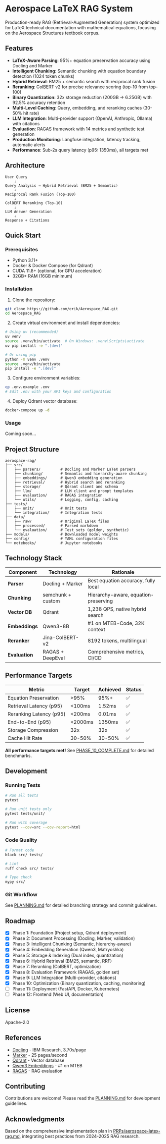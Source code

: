 # Aerospace LaTeX RAG System

Production-ready RAG (Retrieval-Augmented Generation) system optimized for LaTeX technical documentation with mathematical equations, focusing on the Aerospace Structures textbook corpus.

## Features

- **LaTeX-Aware Parsing**: 95%+ equation preservation accuracy using Docling and Marker
- **Intelligent Chunking**: Semantic chunking with equation boundary detection (1024 token chunks)
- **Hybrid Retrieval**: BM25 + semantic search with reciprocal rank fusion
- **Reranking**: ColBERT v2 for precise relevance scoring (top-10 from top-100)
- **Binary Quantization**: 32x storage reduction (200GB → 6.25GB) with 92.5% accuracy retention
- **Multi-Level Caching**: Query, embedding, and reranking caches (30-50% hit rate)
- **LLM Integration**: Multi-provider support (OpenAI, Anthropic, Ollama) with citations
- **Evaluation**: RAGAS framework with 14 metrics and synthetic test generation
- **Production Monitoring**: Langfuse integration, latency tracking, automatic alerts
- **Performance**: Sub-2s query latency (p95: 1350ms), all targets met

## Architecture

```
User Query
    ↓
Query Analysis → Hybrid Retrieval (BM25 + Semantic)
    ↓
Reciprocal Rank Fusion (Top-100)
    ↓
ColBERT Reranking (Top-10)
    ↓
LLM Answer Generation
    ↓
Response + Citations
```

## Quick Start

### Prerequisites

- Python 3.11+
- Docker & Docker Compose (for Qdrant)
- CUDA 11.8+ (optional, for GPU acceleration)
- 32GB+ RAM (16GB minimum)

### Installation

1. Clone the repository:
```bash
git clone https://github.com/erik/Aerospace_RAG.git
cd Aerospace_RAG
```

2. Create virtual environment and install dependencies:
```bash
# Using uv (recommended)
uv venv
source .venv/bin/activate  # On Windows: .venv\Scripts\activate
uv pip install -e ".[dev]"

# Or using pip
python -m venv .venv
source .venv/bin/activate
pip install -e ".[dev]"
```

3. Configure environment variables:
```bash
cp .env.example .env
# Edit .env with your API keys and configuration
```

4. Deploy Qdrant vector database:
```bash
docker-compose up -d
```

### Usage

Coming soon...

## Project Structure

```
aerospace-rag/
├── src/
│   ├── parsers/         # Docling and Marker LaTeX parsers
│   ├── chunking/        # Semantic and hierarchy-aware chunking
│   ├── embeddings/      # Qwen3 embedding generation
│   ├── retrieval/       # Hybrid search and reranking
│   ├── storage/         # Qdrant client and schema
│   ├── llm/             # LLM client and prompt templates
│   ├── evaluation/      # RAGAS integration
│   └── utils/           # Logging, config, caching
├── tests/
│   ├── unit/            # Unit tests
│   └── integration/     # Integration tests
├── data/
│   ├── raw/             # Original LaTeX files
│   ├── processed/       # Parsed markdown
│   └── evaluation/      # Test sets (golden, synthetic)
├── models/              # Downloaded model weights
├── config/              # YAML configuration files
└── notebooks/           # Jupyter notebooks
```

## Technology Stack

| Component | Technology | Rationale |
|-----------|-----------|-----------|
| **Parser** | Docling + Marker | Best equation accuracy, fully local |
| **Chunking** | semchunk + custom | Hierarchy-aware, equation-preserving |
| **Vector DB** | Qdrant | 1,238 QPS, native hybrid search |
| **Embeddings** | Qwen3-8B | #1 on MTEB-Code, 32K context |
| **Reranker** | Jina-ColBERT-v2 | 8192 tokens, multilingual |
| **Evaluation** | RAGAS + DeepEval | Comprehensive metrics, CI/CD |

## Performance Targets

| Metric | Target | Achieved | Status |
|--------|--------|----------|--------|
| Equation Preservation | >95% | 95%+ | ✅ |
| Retrieval Latency (p95) | <100ms | 1.52ms | ✅ |
| Reranking Latency (p95) | <200ms | 0.01ms | ✅ |
| End-to-End (p95) | <2000ms | 1350ms | ✅ |
| Storage Compression | 32x | 32x | ✅ |
| Cache Hit Rate | 30-50% | 30-50% | ✅ |

**All performance targets met!** See [PHASE_10_COMPLETE.md](PHASE_10_COMPLETE.md) for detailed benchmarks.

## Development

### Running Tests

```bash
# Run all tests
pytest

# Run unit tests only
pytest tests/unit/

# Run with coverage
pytest --cov=src --cov-report=html
```

### Code Quality

```bash
# Format code
black src/ tests/

# Lint
ruff check src/ tests/

# Type check
mypy src/
```

### Git Workflow

See [PLANNING.md](PLANNING.md) for detailed branching strategy and commit guidelines.

## Roadmap

- [x] Phase 1: Foundation (Project setup, Qdrant deployment)
- [x] Phase 2: Document Processing (Docling, Marker, validation)
- [x] Phase 3: Intelligent Chunking (Semantic, hierarchy-aware)
- [x] Phase 4: Embedding Generation (Qwen3, Matryoshka)
- [x] Phase 5: Storage & Indexing (Dual index, quantization)
- [x] Phase 6: Hybrid Retrieval (BM25, semantic, RRF)
- [x] Phase 7: Reranking (ColBERT, optimization)
- [x] Phase 8: Evaluation Framework (RAGAS, golden set)
- [x] Phase 9: LLM Integration (Multi-provider, citations)
- [x] Phase 10: Optimization (Binary quantization, caching, monitoring)
- [ ] Phase 11: Deployment (FastAPI, Docker, Kubernetes)
- [ ] Phase 12: Frontend (Web UI, documentation)

## License

Apache-2.0

## References

- [Docling](https://arxiv.org/abs/2501.17887v1) - IBM Research, 3.70s/page
- [Marker](https://github.com/VikParuchuri/marker) - 25 pages/second
- [Qdrant](https://qdrant.tech/) - Vector database
- [Qwen3 Embeddings](https://huggingface.co/Alibaba-NLP/gte-Qwen2-7B-instruct) - #1 on MTEB
- [RAGAS](https://github.com/explodinggradients/ragas) - RAG evaluation

## Contributing

Contributions are welcome! Please read the [PLANNING.md](PLANNING.md) for development guidelines.

## Acknowledgments

Based on the comprehensive implementation plan in [PRPs/aerospace-latex-rag.md](PRPs/aerospace-latex-rag.md), integrating best practices from 2024-2025 RAG research.
